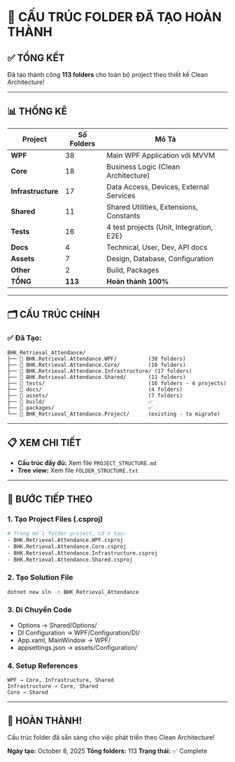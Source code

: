 # 🎉 CẤU TRÚC FOLDER ĐÃ TẠO HOÀN THÀNH

## ✅ **TỔNG KẾT**

Đã tạo thành công **113 folders** cho toàn bộ project theo thiết kế Clean Architecture!

---

## 📊 **THỐNG KÊ**

| Project | Số Folders | Mô Tả |
|---------|-----------|-------|
| **WPF** | 38 | Main WPF Application với MVVM |
| **Core** | 18 | Business Logic (Clean Architecture) |
| **Infrastructure** | 17 | Data Access, Devices, External Services |
| **Shared** | 11 | Shared Utilities, Extensions, Constants |
| **Tests** | 16 | 4 test projects (Unit, Integration, E2E) |
| **Docs** | 4 | Technical, User, Dev, API docs |
| **Assets** | 7 | Design, Database, Configuration |
| **Other** | 2 | Build, Packages |
| **TỔNG** | **113** | **Hoàn thành 100%** |

---

## 🗂️ **CẤU TRÚC CHÍNH**

### ✅ Đã Tạo:

```
BHK_Retrieval_Attendance/
├── 📁 BHK.Retrieval.Attendance.WPF/          (38 folders)
├── 📁 BHK.Retrieval.Attendance.Core/         (18 folders)
├── 📁 BHK.Retrieval.Attendance.Infrastructure/ (17 folders)
├── 📁 BHK.Retrieval.Attendance.Shared/       (11 folders)
├── 📁 tests/                                 (16 folders - 4 projects)
├── 📁 docs/                                  (4 folders)
├── 📁 assets/                                (7 folders)
├── 📁 build/                                 ✅
├── 📁 packages/                              ✅
└── 📁 BHK_Retrieval_Attendance.Project/      (existing - to migrate)
```

---

## 📋 **XEM CHI TIẾT**

- **Cấu trúc đầy đủ:** Xem file `PROJECT_STRUCTURE.md`
- **Tree view:** Xem file `FOLDER_STRUCTURE.txt`

---

## 🎯 **BƯỚC TIẾP THEO**

### **1. Tạo Project Files (.csproj)**
```bash
# Trong mỗi folder project, cần tạo:
- BHK.Retrieval.Attendance.WPF.csproj
- BHK.Retrieval.Attendance.Core.csproj
- BHK.Retrieval.Attendance.Infrastructure.csproj
- BHK.Retrieval.Attendance.Shared.csproj
```

### **2. Tạo Solution File**
```bash
dotnet new sln -n BHK_Retrieval_Attendance
```

### **3. Di Chuyển Code**
- Options → Shared/Options/
- DI Configuration → WPF/Configuration/DI/
- App.xaml, MainWindow → WPF/
- appsettings.json → assets/Configuration/

### **4. Setup References**
```
WPF → Core, Infrastructure, Shared
Infrastructure → Core, Shared
Core → Shared
```

---

## 🎊 **HOÀN THÀNH!**

Cấu trúc folder đã sẵn sàng cho việc phát triển theo Clean Architecture!

**Ngày tạo:** October 8, 2025
**Tổng folders:** 113
**Trạng thái:** ✅ Complete
